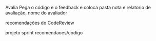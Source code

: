 Avalia
Pega o código e o feedback e coloca pasta
nota e relatorio de avaliação, nome do avaliador


recomendações do CodeReview


projeto
sprint
recomendaoes/codigo
